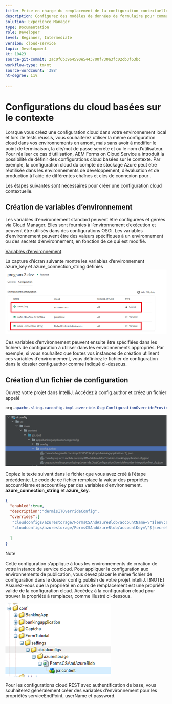 ```yaml
---
title: Prise en charge du remplacement de la configuration contextuelle pour le modèle de données de formulaire
description: Configurez des modèles de données de formulaire pour communiquer avec différents points de terminaison en fonction des environnements.
solution: Experience Manager
type: Documentation
role: Developer
level: Beginner, Intermediate
version: cloud-service
topic: Development
kt: 10423
source-git-commit: 2ac0f6b3964590e5443700f730a3fc02cb3f63bc
workflow-type: tm+mt
source-wordcount: '388'
ht-degree: 11%

---
```


# Configurations du cloud basées sur le contexte

Lorsque vous créez une configuration cloud dans votre environnement local et lors de tests réussis, vous souhaiterez utiliser la même configuration cloud dans vos environnements en amont, mais sans avoir à modifier le point de terminaison, la clé/mot de passe secrète et ou le nom d’utilisateur. Pour réaliser ce cas d’utilisation, AEM Forms on Cloud Service a introduit la possibilité de définir des configurations cloud basées sur le contexte.
Par exemple, la configuration cloud du compte de stockage Azure peut être réutilisée dans les environnements de développement, d’évaluation et de production à l’aide de différentes chaînes et clés de connexion pour .

Les étapes suivantes sont nécessaires pour créer une configuration cloud contextuelle.

## Création de variables d’environnement

Les variables d’environnement standard peuvent être configurées et gérées via Cloud Manager. Elles sont fournies à l’environnement d’exécution et peuvent être utilisés dans des configurations OSGi. Les variables d’environnement peuvent être des valeurs spécifiques à un environnement ou des secrets d’environnement, en fonction de ce qui est modifié.

[Variables d’environnement](https://experienceleague.adobe.com/docs/experience-manager-cloud-service/content/implementing/using-cloud-manager/environment-variables.html?lang=en)

La capture d’écran suivante montre les variables d’environnement azure_key et azure_connection_string définies
![environment_variables](assets/environment-variables.png)

Ces variables d’environnement peuvent ensuite être spécifiées dans les fichiers de configuration à utiliser dans les environnements appropriés. Par exemple, si vous souhaitez que toutes vos instances de création utilisent ces variables d’environnement, vous définirez le fichier de configuration dans le dossier config.author comme indiqué ci-dessous.

## Création d’un fichier de configuration

Ouvrez votre projet dans IntelliJ. Accédez à config.author et créez un fichier appelé

```java
org.apache.sling.caconfig.impl.override.OsgiConfigurationOverrideProvider-integrationTest.cfg.json
```

![config.author](assets/config-author.png)

Copiez le texte suivant dans le fichier que vous avez créé à l’étape précédente. Le code de ce fichier remplace la valeur des propriétés accountName et accountKey par des variables d’environnement. **azure_connection_string** et **azure_key**.

```json
{
  "enabled":true,
  "description":"dermisITOverrideConfig",
  "overrides":[
   "cloudconfigs/azurestorage/FormsCSAndAzureBlob/accountName=\"$[env:azure_connection_string]\"",
   "cloudconfigs/azurestorage/FormsCSAndAzureBlob/accountKey=\"$[secret:azure_key]\""

  ]
}
```

>[!NOTE]
>
>Cette configuration s’applique à tous les environnements de création de votre instance de service cloud. Pour appliquer la configuration aux environnements de publication, vous devez placer le même fichier de configuration dans le dossier config.publish de votre projet intelliJ.
>[!NOTE]
> Assurez-vous que la propriété en cours de remplacement est une propriété valide de la configuration cloud. Accédez à la configuration cloud pour trouver la propriété à remplacer, comme illustré ci-dessous.

![cloud-config-property](assets/cloud-config-properties.png)

Pour les configurations cloud REST avec authentification de base, vous souhaiterez généralement créer des variables d’environnement pour les propriétés serviceEndPoint, userName et password.